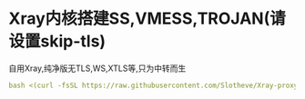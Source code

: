 # Xray内核搭建SS,VMESS,TROJAN(请设置skip-tls)
自用Xray,纯净版无TLS,WS,XTLS等,只为中转而生
  ```yaml
bash <(curl -fsSL https://raw.githubusercontent.com/Slotheve/Xray-proxy/main/xray.sh)
  ```
